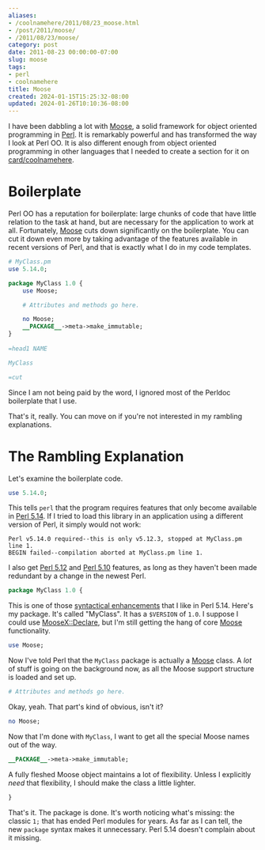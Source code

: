 ```yaml
---
aliases:
- /coolnamehere/2011/08/23_moose.html
- /post/2011/moose/
- /2011/08/23/moose/
category: post
date: 2011-08-23 00:00:00-07:00
slug: moose
tags:
- perl
- coolnamehere
title: Moose
created: 2024-01-15T15:25:32-08:00
updated: 2024-01-26T10:10:36-08:00
---
```


I have been dabbling a lot with [Moose](https://metacpan.org/module/Moose), a solid framework
for object oriented programming in [Perl](../../../card/Perl.md). It is remarkably powerful
and has transformed the way I look at Perl OO. It is also different
enough from object oriented programming in other languages that I needed
to create a section for it on [card/coolnamehere](../../../card/coolnamehere.md).

<!--more-->

# Boilerplate

Perl OO has a reputation for boilerplate: large chunks of code that
have little relation to the task at hand, but are necessary for the
application to work at all. Fortunately, [Moose](https://metacpan.org/module/Moose) cuts down 
significantly on the boilerplate. You can cut it down even more by taking
advantage of the features available in recent versions of Perl, and
that is exactly what I do in my code templates.

````perl
# MyClass.pm
use 5.14.0;

package MyClass 1.0 {
    use Moose;

    # Attributes and methods go here.

    no Moose;
    __PACKAGE__->meta->make_immutable;
}
    
=head1 NAME

MyClass

=cut
````

Since I am not being paid by the word, I ignored most of the Perldoc
boilerplate that I use. 

That's it, really. You can move on if you're not interested in my rambling
explanations.

# The Rambling Explanation

Let's examine the boilerplate code.

````perl
use 5.14.0;
````

This tells `perl` that the program requires features that only become
available in [Perl 5.14](http://perldoc.perl.org/perl5140delta.html). If I tried to load this library in an 
application using a different version of Perl, it simply would not work:

````
Perl v5.14.0 required--this is only v5.12.3, stopped at MyClass.pm line 1.
BEGIN failed--compilation aborted at MyClass.pm line 1.
````

I also get [Perl 5.12](http://perldoc.perl.org/perl5120delta.html) and [Perl 5.10](http://perldoc.perl.org/perl5100delta.html) features, as long as they
haven't been made redundant by a change in the newest Perl.

````perl
package MyClass 1.0 {
````

This is one of those [syntactical enhancements](http://perldoc.perl.org/perl5140delta.html#Syntactical-Enhancements) that I like in Perl 5.14.
Here's my package. It's called "MyClass". It has a `$VERSION` of `1.0`.
I suppose I could use [MooseX::Declare](https://metacpan.org/module/MooseX::Declare), but I'm still getting the
hang of core [Moose](https://metacpan.org/module/Moose) functionality. 

````perl
use Moose;
````

Now I've told Perl that the `MyClass` package is actually a [Moose](https://metacpan.org/module/Moose) class.
A *lot* of stuff is going on the background now, as all the Moose support
structure is loaded and set up.

````perl
# Attributes and methods go here.
````

Okay, yeah. That part's kind of obvious, isn't it?

````perl
no Moose;
````

Now that I'm done with `MyClass`, I want to get all the special Moose names
out of the way.

````perl
__PACKAGE__->meta->make_immutable;
````

A fully fleshed Moose object maintains a lot of flexibility. Unless I explicitly
*need* that flexibility, I should make the class a little lighter.

````perl
}
````

That's it. The package is done. It's worth noticing what's missing: the classic `1;` 
that has ended Perl modules for years. As far as I can tell, the new `package` syntax
makes it unnecessary. Perl 5.14 doesn't complain about it missing.
